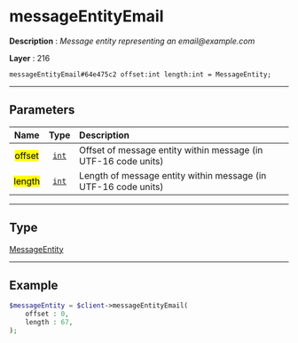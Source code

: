 # messageEntityEmail

**Description** : *Message entity representing an email@example\.com*

**Layer** : 216

```tl
messageEntityEmail#64e475c2 offset:int length:int = MessageEntity;
```

---

## Parameters

| Name | Type | Description |
| :---: | :---: | :--- |
| <mark>offset</mark> | [`int`](type/int) | Offset of message entity within message (in UTF-16 code units) |
| <mark>length</mark> | [`int`](type/int) | Length of message entity within message (in UTF-16 code units) |

---

## Type

[MessageEntity](type/MessageEntity)

---

## Example

```php
$messageEntity = $client->messageEntityEmail(
	offset : 0,
	length : 67,
);
```